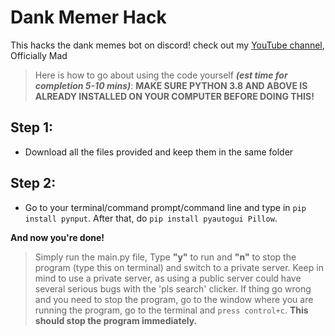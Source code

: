 # Dank Memer Hack
This hacks the dank memes bot on discord! check out my [YouTube channel](https://www.youtube.com/channel/UCUfiGXxeA1mXTa8VlsUnHow), Officially Mad

> Here is how to go about using the code yourself **_(est time for completion 5-10 mins)_**:
> **MAKE SURE PYTHON 3.8 AND ABOVE IS ALREADY INSTALLED ON YOUR COMPUTER BEFORE DOING THIS!**

## Step 1:
- Download all the files provided and keep them in the same folder

## Step 2:

- Go to your terminal/command prompt/command line and type in `pip install pynput`. After that, do `pip install pyautogui Pillow`.

**And now you're done!**

> Simply run the main.py file, Type **"y"** to run and **"n"** to stop the program (type this on terminal)  and switch to a private server. Keep in mind to use a private server, as using a public server could have several serious bugs with the 'pls search' clicker. If thing go wrong and you need to stop the program, go to the window where you are running the program, go to the terminal and `press control+c`. **This should stop the program immediately.**
